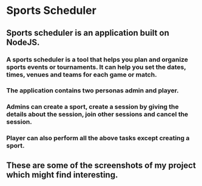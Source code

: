 # Sports Scheduler

## Sports scheduler is an application built on NodeJS.

### A sports scheduler is a tool that helps you plan and organize sports events or tournaments. It can help you set the dates, times, venues and teams for each game or match.

### The application contains two personas admin and player. 
### Admins can create a sport, create a session by giving the details about the session, join other sessions and cancel the session.
### Player can also perform all the above tasks except creating a sport.

## These are some of the screenshots of my project which might find interesting. 
